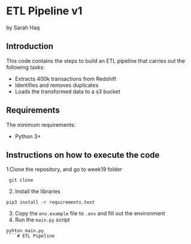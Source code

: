 # ETL Pipeline v1
by Sarah Haq

## Introduction
This code contains the steps to build an ETL pipeline that carries out the following tasks:
- Extracts 400k transactions from Redshift
- Identifies and removes duplicates
- Loads the transformed data to a s3 bucket

## Requirements
The minimum requirements:
- Python 3+

## Instructions on how to execute the code

1.Clone the repository, and go to week19 folder
````
 git clone 
````
2. Install the libraries
````
pip3 install -r requirements.text
````
3. Copy the `env.example` file to `.env` and fill out the environment
4. Run the `main.py` script
````
pyhton main.py
````#   E T L   P i p e l i n e  
 